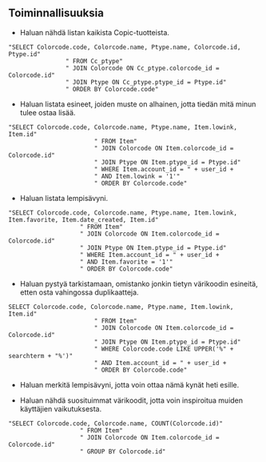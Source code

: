 ## Toiminnallisuuksia

* Haluan nähdä listan kaikista Copic-tuotteista.
```
"SELECT Colorcode.code, Colorcode.name, Ptype.name, Colorcode.id, Ptype.id"
                " FROM Cc_ptype"
                " JOIN Colorcode ON Cc_ptype.colorcode_id = Colorcode.id"
                " JOIN Ptype ON Cc_ptype.ptype_id = Ptype.id"
                " ORDER BY Colorcode.code"
```


* Haluan listata esineet, joiden muste on alhainen, jotta tiedän mitä minun tulee ostaa lisää.
```
"SELECT Colorcode.code, Colorcode.name, Ptype.name, Item.lowink, Item.id"
                        " FROM Item"
                        " JOIN Colorcode ON Item.colorcode_id = Colorcode.id"
                        " JOIN Ptype ON Item.ptype_id = Ptype.id"
                        " WHERE Item.account_id = " + user_id +
                        " AND Item.lowink = '1'"
                        " ORDER BY Colorcode.code"
```

* Haluan listata lempisävyni.
```
"SELECT Colorcode.code, Colorcode.name, Ptype.name, Item.lowink, Item.favorite, Item.date_created, Item.id"
                    " FROM Item"
                    " JOIN Colorcode ON Item.colorcode_id = Colorcode.id"
                    " JOIN Ptype ON Item.ptype_id = Ptype.id"
                    " WHERE Item.account_id = " + user_id +
                    " AND Item.favorite = '1'"
                    " ORDER BY Colorcode.code"
```

* Haluan pystyä tarkistamaan, omistanko jonkin tietyn värikoodin esineitä, etten osta vahingossa duplikaatteja.
```
SELECT Colorcode.code, Colorcode.name, Ptype.name, Item.lowink, Item.id"
                        " FROM Item"
                        " JOIN Colorcode ON Item.colorcode_id = Colorcode.id"
                        " JOIN Ptype ON Item.ptype_id = Ptype.id"
                        " WHERE Colorcode.code LIKE UPPER('%" + searchterm + "%')"
                        " AND Item.account_id = " + user_id +
                        " ORDER BY Colorcode.code"
```

* Haluan merkitä lempisävyni, jotta voin ottaa nämä kynät heti esille.


* Haluan nähdä suosituimmat värikoodit, jotta voin inspiroitua muiden käyttäjien vaikutuksesta.
```
"SELECT Colorcode.code, Colorcode.name, COUNT(Colorcode.id)"
                    " FROM Item"
                    " JOIN Colorcode ON Item.colorcode_id = Colorcode.id"
                    " GROUP BY Colorcode.id"
```

